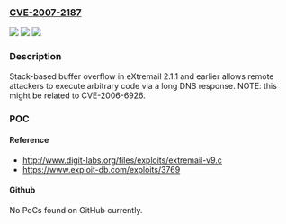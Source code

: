 ### [CVE-2007-2187](https://cve.mitre.org/cgi-bin/cvename.cgi?name=CVE-2007-2187)
![](https://img.shields.io/static/v1?label=Product&message=n%2Fa&color=blue)
![](https://img.shields.io/static/v1?label=Version&message=n%2Fa&color=blue)
![](https://img.shields.io/static/v1?label=Vulnerability&message=n%2Fa&color=brighgreen)

### Description

Stack-based buffer overflow in eXtremail 2.1.1 and earlier allows remote attackers to execute arbitrary code via a long DNS response. NOTE: this might be related to CVE-2006-6926.

### POC

#### Reference
- http://www.digit-labs.org/files/exploits/extremail-v9.c
- https://www.exploit-db.com/exploits/3769

#### Github
No PoCs found on GitHub currently.

